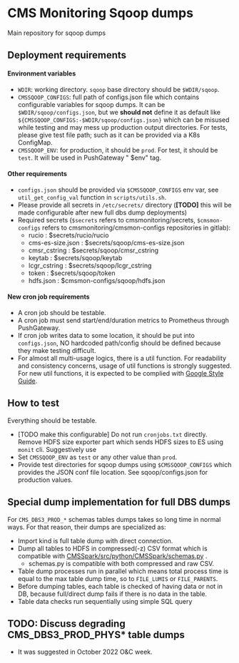 # CMS Monitoring Sqoop dumps

Main repository for sqoop dumps

## Deployment requirements

#### Environment variables

- `WDIR`: working directory. `sqoop` base directory should be `$WDIR/sqoop`.
- `CMSSQOOP_CONFIGS`: full path of configs.json file which contains configurable variables for sqoop dumps. It can
  be `$WDIR/sqoop/configs.json`, but we **should not** define it as default
  like `${CMSSQOOP_CONFIGS:-$WDIR/sqoop/configs.json}` which can be misused while testing and may mess up production
  output directories. For tests, please give test file path; such as it can be provided via a K8s ConfigMap.
- `CMSSQOOP_ENV`: for production, it should be `prod`. For test, it should be `test`. It will be used in PushGateway "
  $env" tag.

#### Other requirements

- `configs.json` should be provided via `$CMSSQOOP_CONFIGS` env var, see `util_get_config_val` function
  in `scripts/utils.sh`.
- Please provide all secrets in `/etc/secrets/` directory (**[TODO]** this will be made configurable after new full dbs
  dump
  deployments)
- Required secrets (`$secrets` refers to cmsmonitoring/secrets, `$cmsmon-configs` refers to
  cmsmonitoring/cmsmon-configs repositories in gitlab):
    - rucio : $secrets/rucio/rucio
    - cms-es-size.json : $secrets/sqoop/cms-es-size.json
    - cmsr_cstring : $secrets/sqoop/cmsr_cstring
    - keytab : $secrets/sqoop/keytab
    - lcgr_cstring : $secrets/sqoop/lcgr_cstring
    - token : $secrets/sqoop/token
    - hdfs.json : $cmsmon-configs/sqoop/hdfs.json

#### New cron job requirements

- A cron job should be testable.
- A cron job must send start/end/duration metrics to Prometheus through PushGateway.
- If cron job writes data to some location, it should be put into `configs.json`, NO hardcoded path/config should be
  defined because they make testing difficult.
- For almost all multi-usage logics, there is a util function. For readability and consistency concerns, usage of util
  functions is strongly suggested. For new util functions, it is expected to be complied
  with [Google Style Guide](https://google.github.io/styleguide/shellguide.html).

## How to test

Everything should be testable.

- [TODO make this configurable] Do not run `cronjobs.txt` directly. Remove HDFS size exporter part which sends HDFS sizes to ES using `monit` cli.
  Suggestively use
- Set `CMSSQOOP_ENV` as `test` or any other value than `prod`.
- Provide test directories for sqoop dumps using `$CMSSQOOP_CONFIGS` which provides the JSON conf file location. See sqoop/configs.json for production values.

## Special dump implementation for full DBS dumps

For `CMS_DBS3_PROD_*` schemas tables dumps takes so long time in normal ways. For that reason, their dumps are
specialized as:

- Import kind is full table dump with direct connection.
- Dump all tables to HDFS in compressed(-z) CSV format which is compatible with
  [CMSSpark/src/python/CMSSpark/schemas.py](https://github.com/dmwm/CMSSpark/blob/master/src/python/CMSSpark/schemas.py)
  .
    - schemas.py is compatible with both compressed and raw CSV.
- Table dump processes run in parallel which means total process time is equal to the max table dump time, so
  to `FILE_LUMIS` or `FILE_PARENTS`.
- Before dumping tables, each table is checked of having data or not in DB, because full/direct dump fails if there is
  no data
  in the table.
- Table data checks run sequentially using simple SQL query

## TODO: Discuss degrading CMS_DBS3_PROD_PHYS* table dumps

- It was suggested in October 2022 O&C week.

